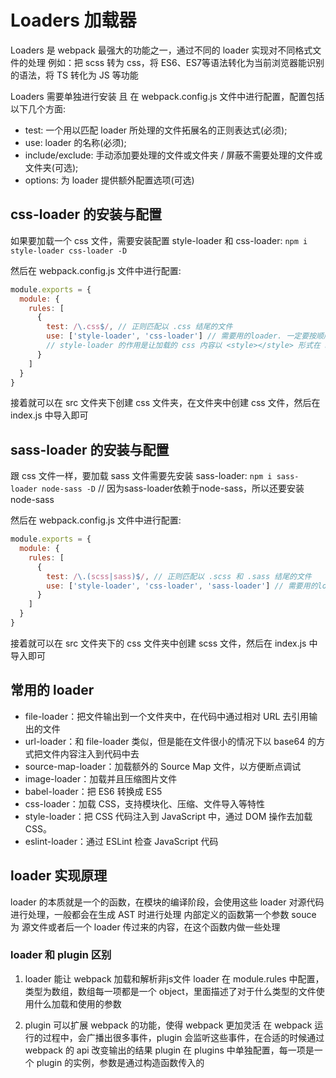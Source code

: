 # Loaders 加载器

Loaders 是 webpack 最强大的功能之一，通过不同的 loader 实现对不同格式文件的处理
例如：把 scss 转为 css，将 ES6、ES7等语法转化为当前浏览器能识别的语法，将 TS 转化为 JS 等功能

Loaders 需要单独进行安装 且 在 webpack.config.js 文件中进行配置，配置包括以下几个方面:

- test: 一个用以匹配 loader 所处理的文件拓展名的正则表达式(必须);
- use: loader 的名称(必须);
- include/exclude: 手动添加要处理的文件或文件夹 / 屏蔽不需要处理的文件或文件夹(可选);
- options: 为 loader 提供额外配置选项(可选)

## css-loader 的安装与配置

如果要加载一个 css 文件，需要安装配置 style-loader 和 css-loader:
`npm i style-loader css-loader -D`

然后在 webpack.config.js 文件中进行配置:

```javascript
module.exports = {
  module: {
    rules: [
      {
        test: /\.css$/, // 正则匹配以 .css 结尾的文件
        use: ['style-loader', 'css-loader'] // 需要用的loader. 一定要按顺序，因为调用loader是从右往左编译的
        // style-loader 的作用是让加载的 css 内容以 <style></style> 形式在 html 页面中插入 css 代码
      }
    ]
  }
}
```

接着就可以在 src 文件夹下创建 css 文件夹，在文件夹中创建 css 文件，然后在 index.js 中导入即可

## sass-loader 的安装与配置

跟 css 文件一样，要加载 sass 文件需要先安装 sass-loader:
`npm i sass-loader node-sass -D` // 因为sass-loader依赖于node-sass，所以还要安装node-sass

然后在 webpack.config.js 文件中进行配置:

```javascript
module.exports = {
  module: {
    rules: [
      {
        test: /\.(scss|sass)$/, // 正则匹配以 .scss 和 .sass 结尾的文件
        use: ['style-loader', 'css-loader', 'sass-loader'] // 需要用的loader. 一定要按顺序，因为调用loader是从右往左编译的
      }
    ]
  }
}
```

接着就可以在 src 文件夹下的 css 文件夹中创建 scss 文件，然后在 index.js 中导入即可

## 常用的 loader

- file-loader：把文件输出到一个文件夹中，在代码中通过相对 URL 去引用输出的文件
- url-loader：和 file-loader 类似，但是能在文件很小的情况下以 base64 的方式把文件内容注入到代码中去
- source-map-loader：加载额外的 Source Map 文件，以方便断点调试
- image-loader：加载并且压缩图片文件
- babel-loader：把 ES6 转换成 ES5
- css-loader：加载 CSS，支持模块化、压缩、文件导入等特性
- style-loader：把 CSS 代码注入到 JavaScript 中，通过 DOM 操作去加载 CSS。
- eslint-loader：通过 ESLint 检查 JavaScript 代码

## loader 实现原理

loader 的本质就是一个的函数，在模块的编译阶段，会使用这些 loader 对源代码进行处理，一般都会在生成 AST 时进行处理
内部定义的函数第一个参数 souce 为 源文件或者后一个 loader 传过来的内容，在这个函数内做一些处理

### loader 和 plugin 区别

1. loader 能让 webpack 加载和解析非js文件
loader 在 module.rules 中配置，类型为数组，数组每一项都是一个 object，里面描述了对于什么类型的文件使用什么加载和使用的参数

2. plugin 可以扩展 webpack 的功能，使得 webpack 更加灵活
在 webpack 运行的过程中，会广播出很多事件，plugin 会监听这些事件，在合适的时候通过 webpack 的 api 改变输出的结果
plugin 在 plugins 中单独配置，每一项是一个 plugin 的实例，参数是通过构造函数传入的
